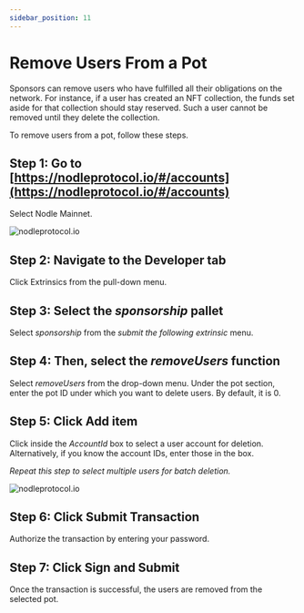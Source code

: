 ```yaml
---
sidebar_position: 11
---
```


# Remove Users From a Pot

Sponsors can remove users who have fulfilled all their obligations on the network. For instance, if a user has created an NFT collection, the funds set aside for that collection should stay reserved. Such a user cannot be removed until they delete the collection. 

To remove users from a pot, follow these steps. 

## Step 1: Go to [https://nodleprotocol.io/#/accounts](https://nodleprotocol.io/#/accounts)
Select Nodle Mainnet.

![nodleprotocol.io](/img/docs/nodle-cash/nodle-mainnet.png)

## Step 2: Navigate to the Developer tab
Click Extrinsics from the pull-down menu. 
   
## Step 3: Select the *sponsorship* pallet
Select *sponsorship* from the *submit the following extrinsic* menu. 

## Step 4: Then, select the *removeUsers* function 
Select *removeUsers* from the drop-down menu. Under the pot section, enter the pot ID under which you want to delete users. By default, it is 0. 

## Step 5: Click Add item
Click inside the *AccountId* box to select a user account for deletion. Alternatively, if you know the account IDs, enter those in the box.  

*Repeat this step to select multiple users for batch deletion.*  

![nodleprotocol.io](/img/docs/nodle-chain/removeuser.png)

## Step 6: Click Submit Transaction 
Authorize the transaction by entering your password.  

## Step 7: Click Sign and Submit
Once the transaction is successful, the users are removed from the selected pot. 
